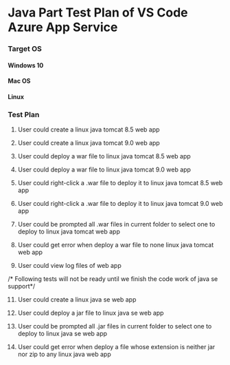 # Java Part Test Plan of VS Code Azure App Service

### Target OS

#### Windows 10

#### Mac OS

#### Linux

### Test Plan

1. User could create a linux java tomcat 8.5 web app

2. User could create a linux java tomcat 9.0 web app

3. User could deploy a war file to linux java tomcat 8.5 web app

4. User could deploy a war file to linux java tomcat 9.0 web app

5. User could right-click a .war file to deploy it to linux java tomcat 8.5 web app

6. User could right-click a .war file to deploy it to linux java tomcat 9.0 web app

7. User could be prompted all .war files in current folder to select one to deploy to linux java tomcat web app

8. User could get error when deploy a war file to none linux java tomcat web app

9. User could view log files of web app

/* Following tests will not be ready until we finish the code work of java se support*/

11. User could create a linux java se web app

12. User could deploy a jar file to linux java se web app

13. User could be prompted all .jar files in current folder to select one to deploy to linux java se web app

14. User could get error when deploy a file whose extension is neither jar nor zip to any linux java web app
